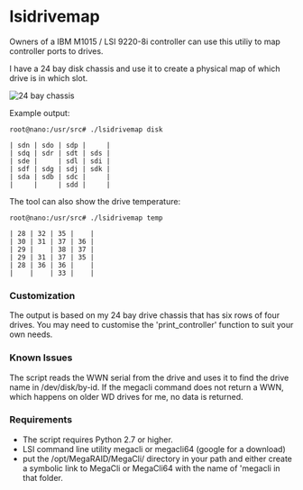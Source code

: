 # lsidrivemap



Owners of a IBM M1015 / LSI 9220-8i controller can use this utiliy to map
controller ports to drives. 

I have a 24 bay disk chassis and use it to create a physical map of which 
drive is in which slot. 

![24 bay chassis][chassis]

[chassis]: http://louwrentius.com/static/images/lsidrivemap.jpg

Example output:

    root@nano:/usr/src# ./lsidrivemap disk

    | sdn | sdo | sdp |     |
    | sdq | sdr | sdt | sds |
    | sde |     | sdl | sdi |
    | sdf | sdg | sdj | sdk |
    | sda | sdb | sdc |     |
    |     |     | sdd |     |


The tool can also show the drive temperature:

    root@nano:/usr/src# ./lsidrivemap temp

    | 28 | 32 | 35 |    |
    | 30 | 31 | 37 | 36 |
    | 29 |    | 38 | 37 |
    | 29 | 31 | 37 | 35 |
    | 28 | 36 | 36 |    |
    |    |    | 33 |    |

### Customization

The output is based on my 24 bay drive chassis that has
six rows of four drives. You may need to customise the
'print_controller' function to suit your own needs. 

### Known Issues

The script reads the WWN serial from the drive and uses
it to find the drive name in /dev/disk/by-id. If the megacli
command does not return a WWN, which happens on older WD drives
for me, no data is returned.

### Requirements

- The script requires Python 2.7 or higher.
- LSI command line utility megacli or megacli64 (google for a download)
- put the /opt/MegaRAID/MegaCli/ directory in your path and either create
a symbolic link to MegaCli or MegaCli64 with the name of 'megacli in that folder.


